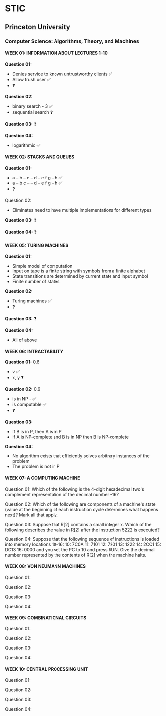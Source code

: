 # STIC

## Princeton University
### Computer Science: Algorithms, Theory, and Machines

#### WEEK 01: INFORMATION ABOUT LECTURES 1–10

**Question 01:**
* Denies service to known untrustworthy clients ✅
* Allow trush user ✅
* ❓

**Question 02:**
* binary search - 3 ✅
* sequential search ❓

**Question 03:** ❓

**Question 04:**
* logarithmic ✅

#### WEEK 02: STACKS AND QUEUES

**Question 01:**
* a – b – c – d – e f g – h ✅
* a – b c – – d – e f g – h ✅
* ❓

Question 02:
* Eliminates need to have multiple implementations for different types

**Question 03:** ❓

**Question 04:** ❓

#### WEEK 05: TURING MACHINES

**Question 01:**
* Simple model of computation
* Input on tape is a finite string with symbols from a finite alphabet
* State transitions are determined by current state and input symbol
* Finite number of states

**Question 02:**
* Turing machines ✅
* ❓

**Question 03:** ❓

**Question 04:**
* All of above

#### WEEK 06: INTRACTABILITY

**Question 01:** 0.6
* v ✅
* x, y ❓

**Question 02:** 0.6
* is in NP - ✅
* is computable ✅
* ❓

**Question 03:**
* If B is in P, then A is in P
* If A is NP-complete and B is in NP then B is NP-complete

**Question 04:**
* No algorithm exists that efficiently solves arbitrary instances of the problem
* The problem is not in P

#### WEEK 07: A COMPUTING MACHINE

Question 01: Which of the following is the 4-digit hexadecimal two's complement representation of the decimal number –16?

Question 02: Which of the following are components of a machine's state (value at the beginning of each instruction cycle determines what happens next)? Mark all that apply.

Question 03: Suppose that R[2] contains a small integer x. Which of the following describes the value in R[2] after the instruction 5222 is executed?

Question 04: Suppose that the following sequence of instructions is loaded into memory locations 10-16: 10: 7C0A 11: 7101 12: 7201 13: 1222 14: 2CC1  15: DC13  16: 0000 and you set the PC to 10 and press RUN. Give the decimal number represented by the contents of R[2] when the machine halts.

#### WEEK 08: VON NEUMANN MACHINES

Question 01: 

Question 02: 

Question 03:

Question 04:

#### WEEK 09: COMBINATIONAL CIRCUITS

Question 01: 

Question 02: 

Question 03:

Question 04:

#### WEEK 10: CENTRAL PROCESSING UNIT

Question 01: 

Question 02: 

Question 03:

Question 04:
